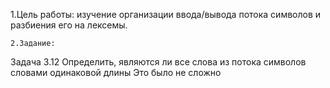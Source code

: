    1.Цель работы: изучение организации ввода/вывода потока символов и разбиения его на лексемы.
   
   
    2.Задание:
Задача 3.12 
Определить, являются ли все слова из потока символов словами одинаковой длины
   Это было не сложно
